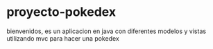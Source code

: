 # proyecto-pokedex
bienvenidos, es un aplicacion en java con diferentes modelos y vistas utilizando mvc para hacer una pokedex
